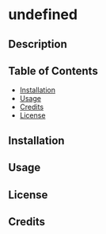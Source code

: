 
 # undefined
 
 ## Description 
 
         
 ## Table of Contents
 * [Installation](#installation)
 * [Usage](#usage)
 * [Credits](#credits)
 * [License](#license)
             
 ## Installation
 
                  
 ## Usage 
 
         
 ## License
 
        
 ## Credits

          